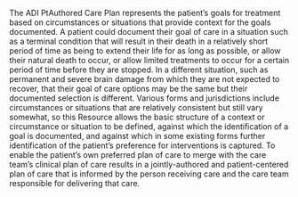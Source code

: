 The ADI PtAuthored Care Plan represents the patient’s goals for treatment based on circumstances or situations that provide context for the goals documented.  A patient could document their goal of care in a situation such as a terminal condition that will result in their death in a relatively short period of time as being to extend their life for as long as possible, or allow their natural death to occur, or allow limited treatments to occur for a certain period of time before they are stopped.  In a different situation, such as permanent and severe brain damage from which they are not expected to recover, that their goal of care options may be the same but their documented selection is different.  Various forms and jurisdictions include circumstances or situations that are relatively consistent but still vary somewhat, so this Resource allows the basic structure of a context or circumstance or situation to be defined, against which the identification of a goal is documented, and against which in some existing forms further identification of the patient’s preference for interventions is captured.  To enable the patient’s own preferred plan of care to merge with the care team’s clinical plan of care results in a jointly-authored and patient-centered plan of care that is informed by the person receiving care and the care team responsible for delivering that care.